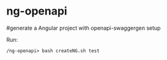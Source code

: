 # ng-openapi

#generate a Angular project with openapi-swaggergen setup

Run:


```/bin/bash
/ng-openapi> bash createNG.sh test 
```
